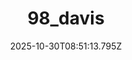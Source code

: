 ---
title: "98_davis"
description: ""
image: "/uploads/photos/0037-98_davis.webp"
display: "/uploads/photos/0037-98_davis-display.webp"
thumbnail: "/uploads/photos/0037-98_davis-thumb.webp"
width: 3034
height: 2286
featured: false
date: 2025-10-30T08:51:13.795Z
order: 0
---